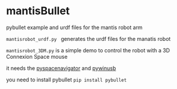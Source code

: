 # mantisBullet
pybullet example and urdf files for the mantis robot arm 


```mantisrobot_urdf.py ```
generates the urdf files for the manatis robot


``` mantisrobot_3DM.py ```
is a simple demo to control the robot with a 3D Connexion Space mouse

it needs the [pyspacenavigator](https://github.com/johnhw/pyspacenavigator) and  [pywinusb](https://pypi.python.org/pypi/pywinusb/)

you need to install pybullet 
```pip install pybullet```